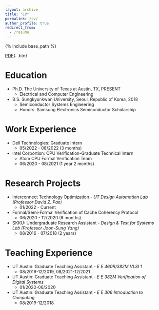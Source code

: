 ```yaml
---
layout: archive
title: "CV"
permalink: /cv/
author_profile: true
redirect_from:
  - /resume
---
```

{% include base_path %}

[PDF](/files/CV.pdf){: .btn}

Education
======
* Ph.D. The University of Texas at Austin, TX, PRESENT
  * Electrical and Computer Engineering
* B.S. Sungkyunkwan University, Seoul, Republic of Korea, 2018
  * Semiconductor Systems Engineering
  * Honors: Samsung Electronics Semiconductor Scholarship


Work Experience
======
* Dell Technologies: Graduate Intern
  * 05/2022 - 08/2022 (3 months)
* Intel Corportion: CPU Verification-Graduate Technical Intern
  * Atom CPU Formal Verification Team 
  * 06/2020 - 08/2021 (1 year 2 months)
  
Research Projects
======
* Interconnect Technology Optimization - *UT Design Automation Lab (Professor David Z. Pan)* 
  * 01/2022 - Current
* Formal/Semi-Formal Verification of Cache Coherency Protocol
  * 06/2020 - 12/2020 (6 months)
* SKKU: Undergraduate Research Assistant - *Design & Test for Systems Lab (Professor Joon-Sung Yang)*
  * 08/2016 - 07/2018 (2 years)


Teaching Experience
======
* UT Austin: Graduate Teaching Assistant - *E E 460R/382M VLSI 1*
  * 08/2019-12/2019, 08/2021-12/2021 
* UT Austin: Graduate Teaching Assistant - *E E 382M Verification of Digital Systems*
  * 01/2020-06/2020
* UT Austin: Graduate Teaching Assistant - *E E 306 Introduction to Computing*
  * 08/2019-12/2018

